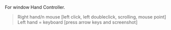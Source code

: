 For window Hand Controller.
>Right hand/n
>mouse [left click, left doubleclick, scrolling, mouse point]
>Left hand = keyboard [press arrow keys and screenshot]
  
      
